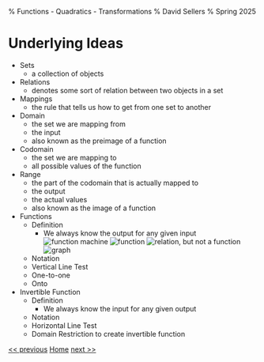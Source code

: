 % Functions - Quadratics - Transformations
% David Sellers
% Spring 2025

# Underlying Ideas

- Sets
  - a collection of objects
- Relations
  - denotes some sort of relation between two objects in a set
- Mappings
  - the rule that tells us how to get from one set to another
- Domain
  - the set we are mapping from
  - the input
  - also known as the preimage of a function
- Codomain
  - the set we are mapping to
  - all possible values of the function
- Range
  - the part of the codomain that is actually mapped to
  - the output
  - the actual values
  - also known as the image of a function
- Functions
  - Definition
    - We always know the output for any given input
      ![function machine](https://upload.wikimedia.org/wikipedia/commons/3/3b/Function_machine2.svg)
      ![function](https://upload.wikimedia.org/wikipedia/commons/8/83/Injection_keine_Injektion_2a.svg)
      ![relation, but not a function](https://upload.wikimedia.org/wikipedia/commons/b/bd/Injection_keine_Injektion_1.svg)
      ![graph](https://upload.wikimedia.org/wikipedia/commons/9/95/Example_Function.png)
  - Notation
  - Vertical Line Test
  - One-to-one
  - Onto
- Invertible Function
  - Definition
    - We always know the input for any given output
  - Notation
  - Horizontal Line Test
  - Domain Restriction to create invertible function

[<< previous]() [Home](../index.html) [next >>](./day2.html)
